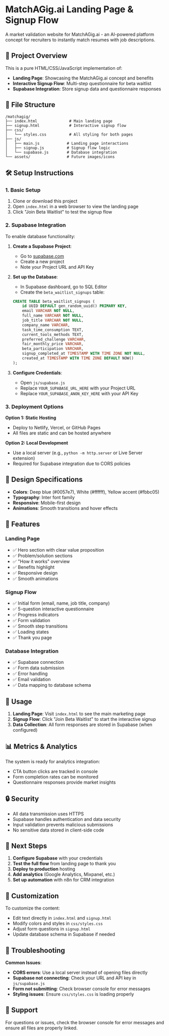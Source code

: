 # MatchAGig.ai Landing Page & Signup Flow

A market validation website for MatchAGig.ai - an AI-powered platform concept for recruiters to instantly match resumes with job descriptions.

## 🚀 Project Overview

This is a pure HTML/CSS/JavaScript implementation of:
- **Landing Page**: Showcasing the MatchAGig.ai concept and benefits
- **Interactive Signup Flow**: Multi-step questionnaire for beta waitlist
- **Supabase Integration**: Store signup data and questionnaire responses

## 📁 File Structure

```
/matchagig/
├── index.html              # Main landing page
├── signup.html             # Interactive signup flow
├── css/
│   └── styles.css          # All styling for both pages
├── js/
│   ├── main.js            # Landing page interactions
│   ├── signup.js          # Signup flow logic
│   └── supabase.js        # Database integration
└── assets/                # Future images/icons
```

## 🛠️ Setup Instructions

### 1. Basic Setup
1. Clone or download this project
2. Open `index.html` in a web browser to view the landing page
3. Click "Join Beta Waitlist" to test the signup flow

### 2. Supabase Integration
To enable database functionality:

1. **Create a Supabase Project**:
   - Go to [supabase.com](https://supabase.com)
   - Create a new project
   - Note your Project URL and API Key

2. **Set up the Database**:
   - In Supabase dashboard, go to SQL Editor
   - Create the `beta_waitlist_signups` table:
   ```sql
   CREATE TABLE beta_waitlist_signups (
       id UUID DEFAULT gen_random_uuid() PRIMARY KEY,
       email VARCHAR NOT NULL,
       full_name VARCHAR NOT NULL,
       job_title VARCHAR NOT NULL,
       company_name VARCHAR,
       task_time_consumption TEXT,
       current_tools_methods TEXT,
       preferred_challenge VARCHAR,
       fair_monthly_price VARCHAR,
       beta_participation VARCHAR,
       signup_completed_at TIMESTAMP WITH TIME ZONE NOT NULL,
       created_at TIMESTAMP WITH TIME ZONE DEFAULT NOW()
   );
   ```

3. **Configure Credentials**:
   - Open `js/supabase.js`
   - Replace `YOUR_SUPABASE_URL_HERE` with your Project URL
   - Replace `YOUR_SUPABASE_ANON_KEY_HERE` with your API Key

### 3. Deployment Options

**Option 1: Static Hosting**
- Deploy to Netlify, Vercel, or GitHub Pages
- All files are static and can be hosted anywhere

**Option 2: Local Development**
- Use a local server (e.g., `python -m http.server` or Live Server extension)
- Required for Supabase integration due to CORS policies

## 🎨 Design Specifications

- **Colors**: Deep blue (#0057e7), White (#ffffff), Yellow accent (#fbbc05)
- **Typography**: Inter font family
- **Responsive**: Mobile-first design
- **Animations**: Smooth transitions and hover effects

## 🔧 Features

### Landing Page
- ✅ Hero section with clear value proposition
- ✅ Problem/solution sections
- ✅ "How it works" overview
- ✅ Benefits highlight
- ✅ Responsive design
- ✅ Smooth animations

### Signup Flow
- ✅ Initial form (email, name, job title, company)
- ✅ 5-question interactive questionnaire
- ✅ Progress indicators
- ✅ Form validation
- ✅ Smooth step transitions
- ✅ Loading states
- ✅ Thank you page

### Database Integration
- ✅ Supabase connection
- ✅ Form data submission
- ✅ Error handling
- ✅ Email validation
- ✅ Data mapping to database schema

## 🎯 Usage

1. **Landing Page**: Visit `index.html` to see the main marketing page
2. **Signup Flow**: Click "Join Beta Waitlist" to start the interactive signup
3. **Data Collection**: All form responses are stored in Supabase (when configured)

## 📊 Metrics & Analytics

The system is ready for analytics integration:
- CTA button clicks are tracked in console
- Form completion rates can be monitored
- Questionnaire responses provide market insights

## 🔒 Security

- All data transmission uses HTTPS
- Supabase handles authentication and data security
- Input validation prevents malicious submissions
- No sensitive data stored in client-side code

## 🚀 Next Steps

1. **Configure Supabase** with your credentials
2. **Test the full flow** from landing page to thank you
3. **Deploy to production** hosting
4. **Add analytics** (Google Analytics, Mixpanel, etc.)
5. **Set up automation** with n8n for CRM integration

## 📝 Customization

To customize the content:
- Edit text directly in `index.html` and `signup.html`
- Modify colors and styles in `css/styles.css`
- Adjust form questions in `signup.html`
- Update database schema in Supabase if needed

## 🐛 Troubleshooting

**Common Issues**:
- **CORS errors**: Use a local server instead of opening files directly
- **Supabase not connecting**: Check your URL and API key in `js/supabase.js`
- **Form not submitting**: Check browser console for error messages
- **Styling issues**: Ensure `css/styles.css` is loading properly

## 📧 Support

For questions or issues, check the browser console for error messages and ensure all files are properly linked. 